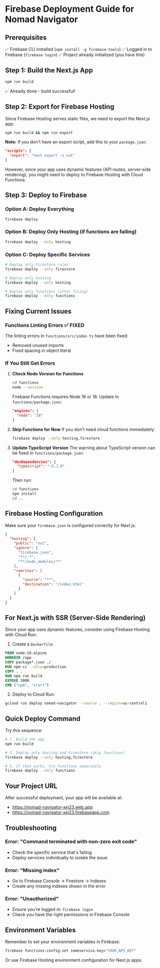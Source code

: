 # Firebase Deployment Guide for Nomad Navigator

## Prerequisites
✅ Firebase CLI installed (`npm install -g firebase-tools`)
✅ Logged in to Firebase (`firebase login`)
✅ Project already initialized (you have this)

## Step 1: Build the Next.js App
```bash
npm run build
```
✅ Already done - build successful!

## Step 2: Export for Firebase Hosting
Since Firebase Hosting serves static files, we need to export the Next.js app:

```bash
npm run build && npm run export
```

**Note:** If you don't have an export script, add this to your `package.json`:
```json
"scripts": {
  "export": "next export -o out"
}
```

However, since your app uses dynamic features (API routes, server-side rendering), you might need to deploy to Firebase Hosting with Cloud Functions.

## Step 3: Deploy to Firebase

### Option A: Deploy Everything
```bash
firebase deploy
```

### Option B: Deploy Only Hosting (if functions are failing)
```bash
firebase deploy --only hosting
```

### Option C: Deploy Specific Services
```bash
# Deploy only Firestore rules
firebase deploy --only firestore

# Deploy only hosting
firebase deploy --only hosting

# Deploy only functions (after fixing)
firebase deploy --only functions
```

## Fixing Current Issues

### Functions Linting Errors ✅ FIXED
The linting errors in `functions/src/index.ts` have been fixed:
- Removed unused imports
- Fixed spacing in object literal

### If You Still Get Errors

1. **Check Node Version for Functions**
   ```bash
   cd functions
   node --version
   ```
   Firebase Functions requires Node 16 or 18. Update in `functions/package.json`:
   ```json
   "engines": {
     "node": "18"
   }
   ```

2. **Skip Functions for Now**
   If you don't need cloud functions immediately:
   ```bash
   firebase deploy --only hosting,firestore
   ```

3. **Update TypeScript Version**
   The warning about TypeScript version can be fixed in `functions/package.json`:
   ```json
   "devDependencies": {
     "typescript": "~5.1.0"
   }
   ```
   Then run:
   ```bash
   cd functions
   npm install
   cd ..
   ```

## Firebase Hosting Configuration

Make sure your `firebase.json` is configured correctly for Next.js:

```json
{
  "hosting": {
    "public": "out",
    "ignore": [
      "firebase.json",
      "**/.*",
      "**/node_modules/**"
    ],
    "rewrites": [
      {
        "source": "**",
        "destination": "/index.html"
      }
    ]
  }
}
```

## For Next.js with SSR (Server-Side Rendering)

Since your app uses dynamic features, consider using Firebase Hosting with Cloud Run:

1. Create a `Dockerfile`:
```dockerfile
FROM node:18-alpine
WORKDIR /app
COPY package*.json ./
RUN npm ci --only=production
COPY . .
RUN npm run build
EXPOSE 3000
CMD ["npm", "start"]
```

2. Deploy to Cloud Run:
```bash
gcloud run deploy nomad-navigator --source . --region=us-central1
```

## Quick Deploy Command

Try this sequence:
```bash
# 1. Build the app
npm run build

# 2. Deploy only hosting and Firestore (skip functions)
firebase deploy --only hosting,firestore

# 3. If that works, try functions separately
firebase deploy --only functions
```

## Your Project URL
After successful deployment, your app will be available at:
- https://nomad-navigator-xej23.web.app
- https://nomad-navigator-xej23.firebaseapp.com

## Troubleshooting

### Error: "Command terminated with non-zero exit code"
- Check the specific service that's failing
- Deploy services individually to isolate the issue

### Error: "Missing index"
- Go to Firebase Console → Firestore → Indexes
- Create any missing indexes shown in the error

### Error: "Unauthorized"
- Ensure you're logged in: `firebase login`
- Check you have the right permissions in Firebase Console

## Environment Variables

Remember to set your environment variables in Firebase:
```bash
firebase functions:config:set someservice.key="YOUR_API_KEY"
```

Or use Firebase Hosting environment configuration for Next.js apps.